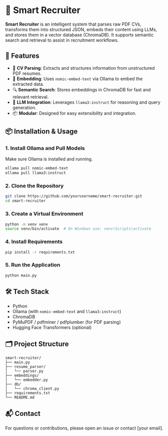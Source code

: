 # 🧠 Smart Recruiter

**Smart Recruiter** is an intelligent system that parses raw PDF CVs, transforms them into structured JSON, embeds their content using LLMs, and stores them in a vector database (ChromaDB). It supports semantic search and retrieval to assist in recruitment workflows.

## 🚀 Features

* 📄 **CV Parsing**: Extracts and structures information from unstructured PDF resumes.
* 🧠 **Embedding**: Uses `nomic-embed-text` via Ollama to embed the extracted data.
* 🔍 **Semantic Search**: Stores embeddings in ChromaDB for fast and relevant retrieval.
* 🤖 **LLM Integration**: Leverages `llama3:instruct` for reasoning and query generation.
* 📦 **Modular**: Designed for easy extensibility and integration.

## 📦 Installation & Usage

### 1. Install Ollama and Pull Models

Make sure Ollama is installed and running.

```bash
ollama pull nomic-embed-text
ollama pull llama3:instruct
```

### 2. Clone the Repository

```bash
git clone https://github.com/yourusername/smart-recruiter.git
cd smart-recruiter
```

### 3. Create a Virtual Environment

```bash
python -m venv venv
source venv/bin/activate  # On Windows use: venv\Scripts\activate
```

### 4. Install Requirements

```bash
pip install -r requirements.txt
```

### 5. Run the Application

```bash
python main.py
```

## 🛠️ Tech Stack

* Python
* Ollama (with `nomic-embed-text` and `llama3:instruct`)
* ChromaDB
* PyMuPDF / pdfminer / pdfplumber (for PDF parsing)
* Hugging Face Transformers (optional)

## 🗂️ Project Structure

```
smart-recruiter/
├── main.py
├── resume_parser/
│   └── parser.py
├── embeddings/
│   └── embedder.py
├── db/
│   └── chroma_client.py
├── requirements.txt
└── README.md
```

## 📬 Contact

For questions or contributions, please open an issue or contact [your email].